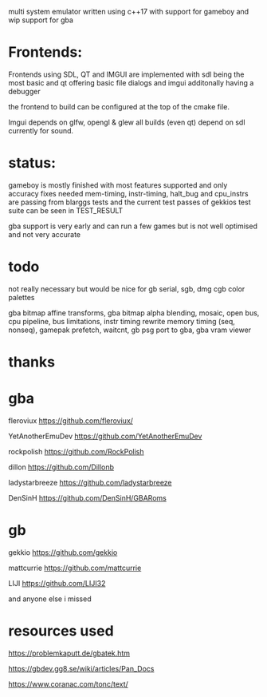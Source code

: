 multi system emulator written using c++17 with support for gameboy and wip support for gba


# Frontends:

Frontends using SDL, QT and IMGUI are implemented
with sdl being the most basic and qt offering basic file dialogs
and imgui additonally having a debugger

the frontend to build can be configured at the top of the cmake file.

Imgui depends on glfw, opengl & glew
all builds (even qt) depend on sdl currently for sound.

# status: 
gameboy is mostly finished with most features supported and only accuracy fixes needed
mem-timing, instr-timing, halt_bug and cpu_instrs are passing from blarggs tests
and the current test passes of gekkios test suite can be seen in TEST_RESULT

gba support is very early and can run a few games but is not well optimised
and not very accurate


# todo

not really necessary but would be nice for gb
serial, sgb, dmg cgb color palettes


gba bitmap affine transforms,
gba bitmap alpha blending,
mosaic,
open bus,
cpu pipeline,
bus limitations,
instr timing rewrite
memory timing (seq, nonseq),
gamepak prefetch,
waitcnt,
gb psg port to gba,
gba vram viewer

# thanks

# gba
fleroviux https://github.com/fleroviux/

YetAnotherEmuDev https://github.com/YetAnotherEmuDev

rockpolish https://github.com/RockPolish

dillon https://github.com/Dillonb

ladystarbreeze https://github.com/ladystarbreeze

DenSinH https://github.com/DenSinH/GBARoms

# gb
gekkio https://github.com/gekkio

mattcurrie https://github.com/mattcurrie

LIJI https://github.com/LIJI32

and anyone else i missed

# resources used
https://problemkaputt.de/gbatek.htm

https://gbdev.gg8.se/wiki/articles/Pan_Docs

https://www.coranac.com/tonc/text/